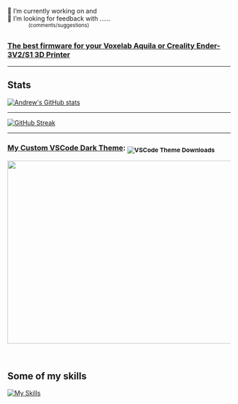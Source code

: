 🔭 I’m currently working on and  
💬 I’m looking for feedback with ......<br>
&nbsp;&nbsp;&nbsp;&nbsp;&nbsp;&nbsp;&nbsp;&nbsp;&nbsp;&nbsp;&nbsp;&nbsp;<sup>(comments/suggestions)</sup>
### [The best firmware for your Voxelab Aquila or Creality Ender-3V2/S1 3D Printer](https://github.com/classicrocker883/MRiscoCProUI/)

---
## Stats

[![Andrew's GitHub stats](https://github-readme-stats.vercel.app/api?username=classicrocker883)](https://github.com/classicrocker883/MRiscoCProUI)

---

[![GitHub Streak](https://streak-stats.demolab.com/?user=classicrocker883)](https://git.io/streak-stats)

---

### [My Custom VSCode Dark Theme](https://marketplace.visualstudio.com/items?itemName=classicrocker883.kazikame-dark): <sub>![VSCode Theme Downloads](https://img.shields.io/visual-studio-marketplace/d/classicrocker883.kazikame-dark)</sub>

<img src="https://firebasestorage.googleapis.com/v0/b/vsix-e2247.appspot.com/o/screenshot-theme2.png?alt=media&amp;token=a929ce77-0541-43e0-90ef-a6042bde337f" width="732" height="412"></img>

<br>

## Some of my skills
[![My Skills](https://skillicons.dev/icons?i=vscode,c,cpp,py,ubuntu,linux,debian,bash,windows,powershell,raspberrypi,arduino,github,git,md,npm,nodejs,js,html,css,gmail,eclipse&theme=dark&perline=6)](https://skillicons.dev)

<!--
**classicrocker883/classicrocker883** is a ✨ _special_ ✨ repository because its `README.md` (this file) appears on your GitHub profile.

Here are some ideas to get you started:

- 🔭 I’m currently working on ...
- 🌱 I’m currently learning ...
- 👯 I’m looking to collaborate on ...
- 🤔 I’m looking for help with ...
- 💬 Ask me about ...
- 📫 How to reach me: ...
- 😄 Pronouns: ...
- ⚡ Fun fact: ...
-->
